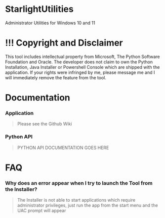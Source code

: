 # StarlightUtilities
Administrator Utilities for Windows 10 and 11

# !!! Copyright and Disclaimer
This tool includes intellectual property from Microsoft, The Python Software Foundation and Oracle.
The developer does not claim to own the Python Installation, Java Installer or Powershell Console which are shipped with the application.
If your rights were infringed by me, please message me and I will immediately remove the feature from the tool.

# Documentation
### Application
> Please see the Github Wiki
### Python API
> PYTHON API DOCUMENTATION GOES HERE

# FAQ
### Why does an error appear when I try to launch the Tool from the Installer?
> The Installer is not able to start applications which require administrator privileges, just run the app from the start menu and the UAC prompt will appear
